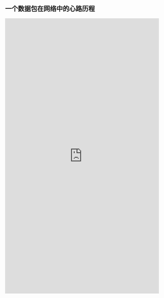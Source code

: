 ## 一个数据包在网络中的心路历程

 <iframe  
 height=900px
 width=100% 
 src="https://cloud.tencent.com/developer/article/1607505"  
 frameborder=0  
 allowfullscreen>
 </iframe>
